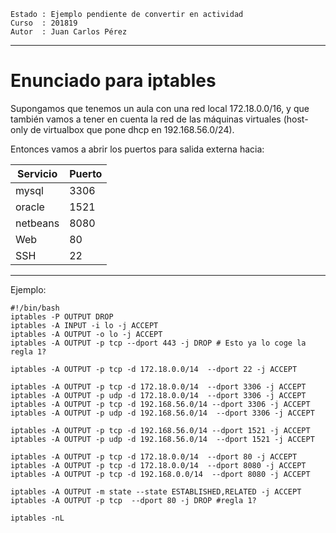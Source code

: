 
```
Estado : Ejemplo pendiente de convertir en actividad
Curso  : 201819
Autor  : Juan Carlos Pérez
```

---

# Enunciado para iptables

Supongamos que tenemos un aula con una red local 172.18.0.0/16, y
que también vamos a tener en cuenta la red de las máquinas virtuales
(host-only de virtualbox que pone dhcp en 192.168.56.0/24).

Entonces vamos a abrir los puertos para salida externa hacia:

| Servicio | Puerto |
| -------- | ------ |
| mysql    | 3306   |
| oracle   | 1521   |
| netbeans | 8080   |
| Web      | 80     |
| SSH      | 22     |

---

Ejemplo:

```
#!/bin/bash
iptables -P OUTPUT DROP
iptables -A INPUT -i lo -j ACCEPT
iptables -A OUTPUT -o lo -j ACCEPT
iptables -A OUTPUT -p tcp --dport 443 -j DROP # Esto ya lo coge la regla 1?

iptables -A OUTPUT -p tcp -d 172.18.0.0/14  --dport 22 -j ACCEPT

iptables -A OUTPUT -p tcp -d 172.18.0.0/14  --dport 3306 -j ACCEPT
iptables -A OUTPUT -p udp -d 172.18.0.0/14  --dport 3306 -j ACCEPT
iptables -A OUTPUT -p tcp -d 192.168.56.0/14 --dport 3306 -j ACCEPT
iptables -A OUTPUT -p udp -d 192.168.56.0/14  --dport 3306 -j ACCEPT

iptables -A OUTPUT -p tcp -d 192.168.56.0/14 --dport 1521 -j ACCEPT
iptables -A OUTPUT -p udp -d 192.168.56.0/14  --dport 1521 -j ACCEPT

iptables -A OUTPUT -p tcp -d 172.18.0.0/14  --dport 80 -j ACCEPT
iptables -A OUTPUT -p tcp -d 172.18.0.0/14  --dport 8080 -j ACCEPT
iptables -A OUTPUT -p tcp -d 192.168.0.0/14  --dport 8080 -j ACCEPT

iptables -A OUTPUT -m state --state ESTABLISHED,RELATED -j ACCEPT
iptables -A OUTPUT -p tcp  --dport 80 -j DROP #regla 1?

iptables -nL
```
